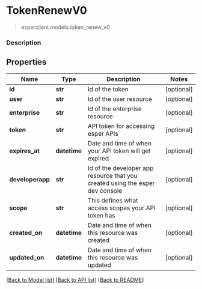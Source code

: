 # TokenRenewV0
> esperclient.models.token_renew_v0

### Description

## Properties
Name | Type | Description | Notes
------------ | ------------- | ------------- | -------------
**id** | **str** | Id of the token | [optional] 
**user** | **str** | Id of the user resource | [optional] 
**enterprise** | **str** | Id of the enterprise resource | [optional] 
**token** | **str** | API token for accessing esper APIs | [optional] 
**expires_at** | **datetime** | Date and time of when your API token will get expired | [optional] 
**developerapp** | **str** | Id of the developer app resource that you created using the esper dev console | [optional] 
**scope** | **str** | This defines what access scopes your API token has | [optional] 
**created_on** | **datetime** | Date and time of when this resource was created | [optional] 
**updated_on** | **datetime** | Date and time of when this resource was updated | [optional] 

[[Back to Model list]](../README.md#documentation-for-models) [[Back to API list]](../README.md#documentation-for-api-endpoints) [[Back to README]](../README.md)


